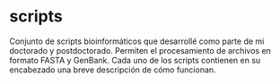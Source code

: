 # scripts
Conjunto de scripts bioinformáticos que desarrollé como parte de mi doctorado y postdoctorado.
Permiten el procesamiento de archivos en formato FASTA y GenBank.
Cada uno de los scripts contienen en su encabezado una breve descripción de cómo funcionan.
